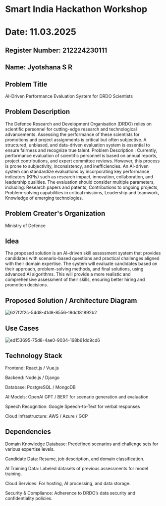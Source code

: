 # Smart India Hackathon Workshop
# Date: 11.03.2025
## Register Number: 212224230111
## Name: Jyotshana S R
## Problem Title
AI-Driven Performance Evaluation System for DRDO Scientists
## Problem Description
The Defence Research and Development Organisation (DRDO) relies on scientific personnel for cutting-edge research and technological advancements. Assessing the performance of these scientists for promotions and project assignments is critical but often subjective. A structured, unbiased, and data-driven evaluation system is essential to ensure fairness and recognize true talent.
Problem Description : Currently, performance evaluation of scientific personnel is based on annual reports, project contributions, and expert committee reviews. However, this process is prone to subjectivity, inconsistency, and inefficiencies. An AI-driven system can standardize evaluations by incorporating key performance indicators (KPIs) such as research impact, innovation, collaboration, and leadership qualities.
The evaluation should consider multiple parameters, including:
  Research papers and patents,
  Contributions to ongoing projects,
  Problem-solving capabilities in critical missions,
  Leadership and teamwork,
  Knowledge of emerging technologies.

## Problem Creater's Organization
Ministry of Defence

## Idea
The proposed solution is an AI-driven skill assessment system that provides candidates with scenario-based questions and practical challenges aligned with their domain expertise. The system will evaluate candidates based on their approach, problem-solving methods, and final solutions, using advanced AI algorithms. This will provide a more realistic and comprehensive assessment of their skills, ensuring better hiring and promotion decisions.

## Proposed Solution / Architecture Diagram
![627f2f2c-54d8-41d8-8556-18dc181892b2](https://github.com/user-attachments/assets/23db5750-fb5d-4ef2-85a5-ba24f54b629f)


## Use Cases
![ed153695-75d8-4ae0-9034-168b61dd9cd6](https://github.com/user-attachments/assets/5fc25dfb-ea3b-43a8-9eb4-b232b843c1d7)


## Technology Stack
Frontend: React.js / Vue.js

Backend: Node.js / Django

Database: PostgreSQL / MongoDB

AI Models: OpenAI GPT / BERT for scenario generation and evaluation

Speech Recognition: Google Speech-to-Text for verbal responses

Cloud Infrastructure: AWS / Azure / GCP

## Dependencies
Domain Knowledge Database: Predefined scenarios and challenge sets for various expertise levels.

Candidate Data: Resume, job description, and domain classification.

AI Training Data: Labeled datasets of previous assessments for model training.

Cloud Services: For hosting, AI processing, and data storage.

Security & Compliance: Adherence to DRDO’s data security and confidentiality policies.
